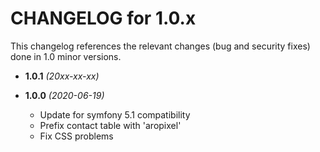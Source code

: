 CHANGELOG for 1.0.x
===================

This changelog references the relevant changes (bug and security fixes) done
in 1.0 minor versions.

* **1.0.1** _(20xx-xx-xx)_


* **1.0.0** _(2020-06-19)_
    * Update for symfony 5.1 compatibility
    * Prefix contact table with 'aropixel'
    * Fix CSS problems
